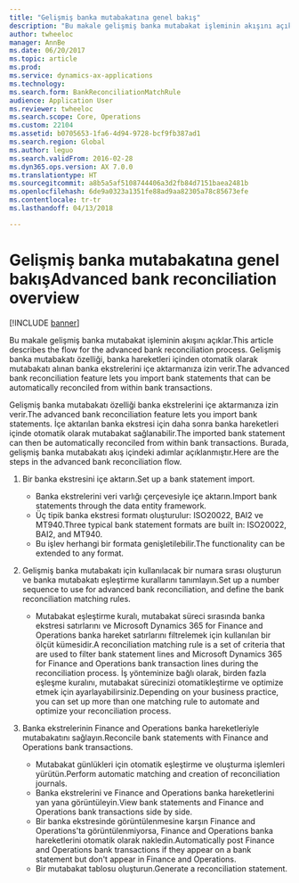 ```yaml
---
title: "Gelişmiş banka mutabakatına genel bakış"
description: "Bu makale gelişmiş banka mutabakat işleminin akışını açıklar. Gelişmiş banka mutabakatı özelliği, banka hareketleri içinden otomatik olarak mutabakatı alınan banka ekstrelerini içe aktarmanıza izin verir."
author: twheeloc
manager: AnnBe
ms.date: 06/20/2017
ms.topic: article
ms.prod: 
ms.service: dynamics-ax-applications
ms.technology: 
ms.search.form: BankReconciliationMatchRule
audience: Application User
ms.reviewer: twheeloc
ms.search.scope: Core, Operations
ms.custom: 22104
ms.assetid: b0705653-1fa6-4d94-9728-bcf9fb387ad1
ms.search.region: Global
ms.author: leguo
ms.search.validFrom: 2016-02-28
ms.dyn365.ops.version: AX 7.0.0
ms.translationtype: HT
ms.sourcegitcommit: a8b5a5af5108744406a3d2fb84d7151baea2481b
ms.openlocfilehash: 6de9a0323a1351fe88ad9aa82305a78c85673efe
ms.contentlocale: tr-tr
ms.lasthandoff: 04/13/2018

---
```


# <a name="advanced-bank-reconciliation-overview"></a><span data-ttu-id="dc84f-104">Gelişmiş banka mutabakatına genel bakış</span><span class="sxs-lookup"><span data-stu-id="dc84f-104">Advanced bank reconciliation overview</span></span>

[!INCLUDE [banner](../includes/banner.md)]

<span data-ttu-id="dc84f-105">Bu makale gelişmiş banka mutabakat işleminin akışını açıklar.</span><span class="sxs-lookup"><span data-stu-id="dc84f-105">This article describes the flow for the advanced bank reconciliation process.</span></span> <span data-ttu-id="dc84f-106">Gelişmiş banka mutabakatı özelliği, banka hareketleri içinden otomatik olarak mutabakatı alınan banka ekstrelerini içe aktarmanıza izin verir.</span><span class="sxs-lookup"><span data-stu-id="dc84f-106">The advanced bank reconciliation feature lets you import bank statements that can be automatically reconciled from within bank transactions.</span></span>

<span data-ttu-id="dc84f-107">Gelişmiş banka mutabakatı özelliği banka ekstrelerini içe aktarmanıza izin verir.</span><span class="sxs-lookup"><span data-stu-id="dc84f-107">The advanced bank reconciliation feature lets you import bank statements.</span></span> <span data-ttu-id="dc84f-108">İçe aktarılan banka ekstresi için daha sonra banka hareketleri içinde otomatik olarak mutabakat sağlanabilir.</span><span class="sxs-lookup"><span data-stu-id="dc84f-108">The imported bank statement can then be automatically reconciled from within bank transactions.</span></span> <span data-ttu-id="dc84f-109">Burada, gelişmiş banka mutabakatı akış içindeki adımlar açıklanmıştır.</span><span class="sxs-lookup"><span data-stu-id="dc84f-109">Here are the steps in the advanced bank reconciliation flow.</span></span>

1.  <span data-ttu-id="dc84f-110">Bir banka ekstresini içe aktarın.</span><span class="sxs-lookup"><span data-stu-id="dc84f-110">Set up a bank statement import.</span></span>
    -   <span data-ttu-id="dc84f-111">Banka ekstrelerini veri varlığı çerçevesiyle içe aktarın.</span><span class="sxs-lookup"><span data-stu-id="dc84f-111">Import bank statements through the data entity framework.</span></span>
    -   <span data-ttu-id="dc84f-112">Üç tipik banka ekstresi formatı oluşturulur: ISO20022, BAI2 ve MT940.</span><span class="sxs-lookup"><span data-stu-id="dc84f-112">Three typical bank statement formats are built in: ISO20022, BAI2, and MT940.</span></span>
    -   <span data-ttu-id="dc84f-113">Bu işlev herhangi bir formata genişletilebilir.</span><span class="sxs-lookup"><span data-stu-id="dc84f-113">The functionality can be extended to any format.</span></span>

2.  <span data-ttu-id="dc84f-114">Gelişmiş banka mutabakatı için kullanılacak bir numara sırası oluşturun ve banka mutabakatı eşleştirme kurallarını tanımlayın.</span><span class="sxs-lookup"><span data-stu-id="dc84f-114">Set up a number sequence to use for advanced bank reconciliation, and define the bank reconciliation matching rules.</span></span>
    -   <span data-ttu-id="dc84f-115">Mutabakat eşleştirme kuralı, mutabakat süreci sırasında banka ekstresi satırlarını ve Microsoft Dynamics 365 for Finance and Operations banka hareket satırlarını filtrelemek için kullanılan bir ölçüt kümesidir.</span><span class="sxs-lookup"><span data-stu-id="dc84f-115">A reconciliation matching rule is a set of criteria that are used to filter bank statement lines and Microsoft Dynamics 365 for Finance and Operations bank transaction lines during the reconciliation process.</span></span> <span data-ttu-id="dc84f-116">İş yönteminize bağlı olarak, birden fazla eşleşme kuralını, mutabakat sürecinizi otomatikleştirme ve optimize etmek için ayarlayabilirsiniz.</span><span class="sxs-lookup"><span data-stu-id="dc84f-116">Depending on your business practice, you can set up more than one matching rule to automate and optimize your reconciliation process.</span></span>

3.  <span data-ttu-id="dc84f-117">Banka ekstrelerinin Finance and Operations banka hareketleriyle mutabakatını sağlayın.</span><span class="sxs-lookup"><span data-stu-id="dc84f-117">Reconcile bank statements with Finance and Operations bank transactions.</span></span>
    -   <span data-ttu-id="dc84f-118">Mutabakat günlükleri için otomatik eşleştirme ve oluşturma işlemleri yürütün.</span><span class="sxs-lookup"><span data-stu-id="dc84f-118">Perform automatic matching and creation of reconciliation journals.</span></span>
    -   <span data-ttu-id="dc84f-119">Banka ekstrelerini ve Finance and Operations banka hareketlerini yan yana görüntüleyin.</span><span class="sxs-lookup"><span data-stu-id="dc84f-119">View bank statements and Finance and Operations bank transactions side by side.</span></span>
    -   <span data-ttu-id="dc84f-120">Bir banka ekstresinde görüntülenmesine karşın Finance and Operations'ta görüntülenmiyorsa, Finance and Operations banka hareketlerini otomatik olarak nakledin.</span><span class="sxs-lookup"><span data-stu-id="dc84f-120">Automatically post Finance and Operations bank transactions if they appear on a bank statement but don't appear in Finance and Operations.</span></span>
    -   <span data-ttu-id="dc84f-121">Bir mutabakat tablosu oluşturun.</span><span class="sxs-lookup"><span data-stu-id="dc84f-121">Generate a reconciliation statement.</span></span>






